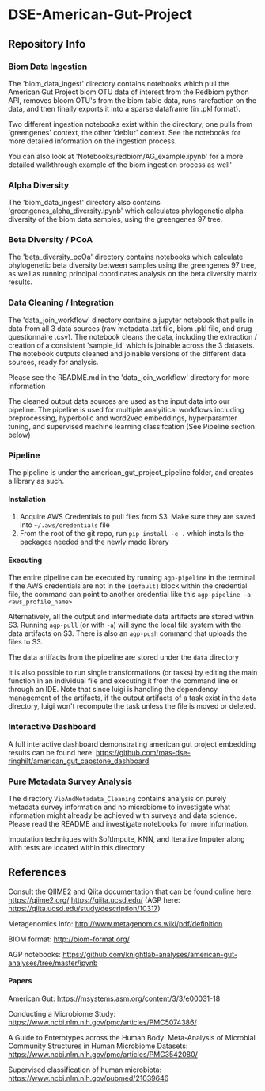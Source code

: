 # DSE-American-Gut-Project

## Repository Info

### Biom Data Ingestion
The 'biom_data_ingest' directory contains notebooks which pull the American Gut Project biom OTU data of interest from the Redbiom python API, removes bloom OTU's from the biom table data, runs rarefaction on the data, and then finally exports it into a sparse dataframe (in .pkl format).

Two different ingestion notebooks exist within the directory, one pulls from 'greengenes' context, the other 'deblur' context. See the notebooks for more detailed information on the ingestion process.

You can also look at 'Notebooks/redbiom/AG_example.ipynb' for a more detailed walkthrough example of the biom ingestion process as well'

### Alpha Diversity
The 'biom_data_ingest' directory also contains 'greengenes_alpha_diversity.ipynb' which calculates phylogenetic alpha diversity of the biom data samples, using the greengenes 97 tree. 

### Beta Diversity / PCoA
The 'beta_diversity_pcOa' directory contains notebooks which calculate phylogenetic beta diversity between samples using the greengenes 97 tree, as well as running principal coordinates analysis on the beta diversity matrix results.

### Data Cleaning / Integration
The 'data_join_workflow' directory contains a jupyter notebook that pulls in data from all 3 data sources (raw metadata .txt file, biom .pkl file, and drug questionnaire .csv). The notebook cleans the data, including the extraction / creation of a consistent 'sample_id' which is joinable across the 3 datasets. The notebook outputs cleaned and joinable versions of the different data sources, ready for analysis.

Please see the README.md in the 'data_join_workflow' directory for more information

The cleaned output data sources are used as the input data into our pipeline. The pipeline is used for multiple analyitical workflows including preprocessing, hyperbolic and word2vec embeddings, hyperparamter tuning, and supervised machine learning classifcation (See Pipeline section below)

### Pipeline

The pipeline is under the american_gut_project_pipeline folder, and creates a library as such.

#### Installation
1. Acquire AWS Credentials to pull files from S3. Make sure they are saved into `~/.aws/credentials` file
2. From the root of the git repo, run `pip install -e .` which installs the packages needed and the newly made library

#### Executing
 The entire pipeline can be executed by running `agp-pipeline` in the terminal. If the AWS credentials are not in the
`[default]` block within the credential file, the command can point to another credential like this `agp-pipeline -a 
<aws_profile_name>`

Alternatively, all the output and intermediate data artifacts are stored within S3. Running `agp-pull` (or with `-a`) 
will sync the local file system with the data artifacts on S3. There is also an `agp-push` command that uploads the 
files to S3. 

The data artifacts from the pipeline are stored under the `data` directory

It is also possible to run single transformations (or tasks) by editing the main function in an individual file and 
executing it from the command line or through an IDE. Note that since luigi is handling the dependency management of 
the artifacts, if the output artifacts of a task exist in the `data` directory, luigi won't recompute the task unless 
the file is moved or deleted.


### Interactive Dashboard
A full interactive dashboard demonstrating american gut project embedding results can be found here: https://github.com/mas-dse-ringhilt/american_gut_capstone_dashboard

### Pure Metadata Survey Analysis

The directory `VioAndMetadata_Cleaning` contains analysis on purely metadata survey information and no microbiome to investigate 
what information might already be achieved with surveys and data science.  Please read the README and investigate notebooks for
more information.

Imputation techniques with SoftImpute, KNN, and Iterative Imputer along with tests are located within this directory

## References

Consult the QIIME2 and Qiita documentation that can be found online here:
https://qiime2.org/
https://qiita.ucsd.edu/ (AGP here: https://qiita.ucsd.edu/study/description/10317)

Metagenomics Info: http://www.metagenomics.wiki/pdf/definition

BIOM format: http://biom-format.org/

AGP notebooks: https://github.com/knightlab-analyses/american-gut-analyses/tree/master/ipynb

#### Papers

American Gut: https://msystems.asm.org/content/3/3/e00031-18

Conducting a Microbiome Study: https://www.ncbi.nlm.nih.gov/pmc/articles/PMC5074386/

A Guide to Enterotypes across the Human Body: Meta-Analysis of Microbial Community Structures in Human Microbiome Datasets:
https://www.ncbi.nlm.nih.gov/pmc/articles/PMC3542080/

Supervised classification of human microbiota: https://www.ncbi.nlm.nih.gov/pubmed/21039646
